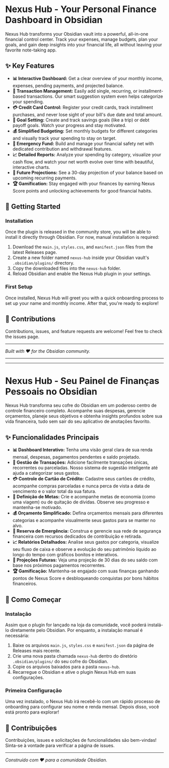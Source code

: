 # Nexus Hub - Your Personal Finance Dashboard in Obsidian

Nexus Hub transforms your Obsidian vault into a powerful, all-in-one financial control center. Track your expenses, manage budgets, plan your goals, and gain deep insights into your financial life, all without leaving your favorite note-taking app.

## ✨ Key Features

- **📊 Interactive Dashboard:** Get a clear overview of your monthly income, expenses, pending payments, and projected balance.
- **💸 Transaction Management:** Easily add single, recurring, or installment-based transactions. Our smart suggestion system even helps categorize your spending.
- **💳 Credit Card Control:** Register your credit cards, track installment purchases, and never lose sight of your bill's due date and total amount.
- **🎯 Goal Setting:** Create and track savings goals (like a trip) or debt payoff goals. Watch your progress and stay motivated.
- **💰 Simplified Budgeting:** Set monthly budgets for different categories and visually track your spending to stay on target.
- **🚨 Emergency Fund:** Build and manage your financial safety net with dedicated contribution and withdrawal features.
- **📈 Detailed Reports:** Analyze your spending by category, visualize your cash flow, and watch your net worth evolve over time with beautiful, interactive charts.
- **🔮 Future Projections:** See a 30-day projection of your balance based on upcoming recurring payments.
- **🏆 Gamification:** Stay engaged with your finances by earning Nexus Score points and unlocking achievements for good financial habits.

## 🚀 Getting Started

### Installation

Once the plugin is released in the community store, you will be able to install it directly through Obsidian. For now, manual installation is required:

1.  Download the `main.js`, `styles.css`, and `manifest.json` files from the latest Releases page.
2.  Create a new folder named `nexus-hub` inside your Obsidian vault's `.obsidian/plugins/` directory.
3.  Copy the downloaded files into the `nexus-hub` folder.
4.  Reload Obsidian and enable the Nexus Hub plugin in your settings.

### First Setup

Once installed, Nexus Hub will greet you with a quick onboarding process to set up your name and monthly income. After that, you're ready to explore!

## 🤝 Contributions

Contributions, issues, and feature requests are welcome! Feel free to check the issues page.

---

*Built with ❤️ for the Obsidian community.*

---
---

# Nexus Hub - Seu Painel de Finanças Pessoais no Obsidian

Nexus Hub transforma seu cofre do Obsidian em um poderoso centro de controle financeiro completo. Acompanhe suas despesas, gerencie orçamentos, planeje seus objetivos e obtenha insights profundos sobre sua vida financeira, tudo sem sair do seu aplicativo de anotações favorito.

## ✨ Funcionalidades Principais

- **📊 Dashboard Interativo:** Tenha uma visão geral clara de sua renda mensal, despesas, pagamentos pendentes e saldo projetado.
- **💸 Gestão de Transações:** Adicione facilmente transações únicas, recorrentes ou parceladas. Nosso sistema de sugestão inteligente até ajuda a categorizar seus gastos.
- **💳 Controle de Cartão de Crédito:** Cadastre seus cartões de crédito, acompanhe compras parceladas e nunca perca de vista a data de vencimento e o valor total da sua fatura.
- **🎯 Definição de Metas:** Crie e acompanhe metas de economia (como uma viagem) ou de quitação de dívidas. Observe seu progresso e mantenha-se motivado.
- **💰 Orçamento Simplificado:** Defina orçamentos mensais para diferentes categorias e acompanhe visualmente seus gastos para se manter no alvo.
- **🚨 Reserva de Emergência:** Construa e gerencie sua rede de segurança financeira com recursos dedicados de contribuição e retirada.
- **📈 Relatórios Detalhados:** Analise seus gastos por categoria, visualize seu fluxo de caixa e observe a evolução do seu patrimônio líquido ao longo do tempo com gráficos bonitos e interativos.
- **🔮 Projeções Futuras:** Veja uma projeção de 30 dias do seu saldo com base nos próximos pagamentos recorrentes.
- **🏆 Gamificação:** Mantenha-se engajado com suas finanças ganhando pontos de Nexus Score e desbloqueando conquistas por bons hábitos financeiros.

## 🚀 Como Começar

### Instalação

Assim que o plugin for lançado na loja da comunidade, você poderá instalá-lo diretamente pelo Obsidian. Por enquanto, a instalação manual é necessária:

1.  Baixe os arquivos `main.js`, `styles.css` e `manifest.json` da página de Releases mais recente.
2.  Crie uma nova pasta chamada `nexus-hub` dentro do diretório `.obsidian/plugins/` do seu cofre do Obsidian.
3.  Copie os arquivos baixados para a pasta `nexus-hub`.
4.  Recarregue o Obsidian e ative o plugin Nexus Hub em suas configurações.

### Primeira Configuração

Uma vez instalado, o Nexus Hub irá recebê-lo com um rápido processo de onboarding para configurar seu nome e renda mensal. Depois disso, você está pronto para explorar!

## 🤝 Contribuições

Contribuições, issues e solicitações de funcionalidades são bem-vindas! Sinta-se à vontade para verificar a página de issues.

---

*Construído com ❤️ para a comunidade Obsidian.*